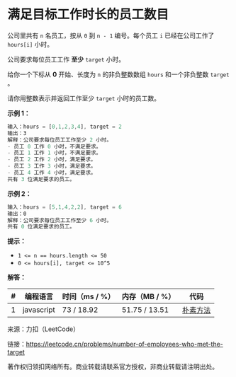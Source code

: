 # 满足目标工作时长的员工数目

公司里共有 `n` 名员工，按从 `0` 到 `n - 1` 编号。每个员工 `i` 已经在公司工作了 `hours[i]` 小时。

公司要求每位员工工作 **至少** `target` 小时。

给你一个下标从 **0** 开始、长度为 `n` 的非负整数数组 `hours` 和一个非负整数 `target` 。

请你用整数表示并返回工作至少 `target` 小时的员工数。

**示例 1：**

``` javascript
输入：hours = [0,1,2,3,4], target = 2
输出：3
解释：公司要求每位员工工作至少 2 小时。
- 员工 0 工作 0 小时，不满足要求。
- 员工 1 工作 1 小时，不满足要求。
- 员工 2 工作 2 小时，满足要求。
- 员工 3 工作 3 小时，满足要求。
- 员工 4 工作 4 小时，满足要求。
共有 3 位满足要求的员工。
```

**示例 2：**

``` javascript
输入：hours = [5,1,4,2,2], target = 6
输出：0
解释：公司要求每位员工工作至少 6 小时。
共有 0 位满足要求的员工。
```

**提示：**

- `1 <= n == hours.length <= 50`
- `0 <= hours[i], target <= 10^5`

**解答：**

**#**|**编程语言**|**时间（ms / %）**|**内存（MB / %）**|**代码**
--|--|--|--|--
1|javascript|73 / 18.92|51.75 / 13.51|[朴素方法](./javascript/ac_v1.js)

来源：力扣（LeetCode）

链接：https://leetcode.cn/problems/number-of-employees-who-met-the-target

著作权归领扣网络所有。商业转载请联系官方授权，非商业转载请注明出处。
